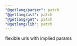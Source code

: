 ```yaml
---
"@getlang/parser": patch
"@getlang/ast": patch
"@getlang/get": patch
"@getlang/lib": patch
---
```


flexible urls with implied params
